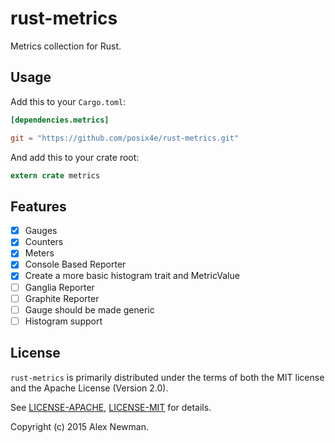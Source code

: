 # rust-metrics

Metrics collection for Rust.

## Usage

Add this to your `Cargo.toml`:

```toml
[dependencies.metrics]

git = "https://github.com/posix4e/rust-metrics.git"
```

And add this to your crate root:

```rust
extern crate metrics
```

## Features

- [x] Gauges
- [x] Counters
- [x] Meters
- [x] Console Based Reporter
- [x] Create a more basic histogram trait and MetricValue
- [ ] Ganglia Reporter
- [ ] Graphite Reporter
- [ ] Gauge should be made generic
- [ ] Histogram support

## License

`rust-metrics` is primarily distributed under the terms of both the MIT license and the
Apache License (Version 2.0).

See [LICENSE-APACHE](LICENSE-APACHE), [LICENSE-MIT](LICENSE-MIT) for details.

Copyright (c) 2015 Alex Newman.
